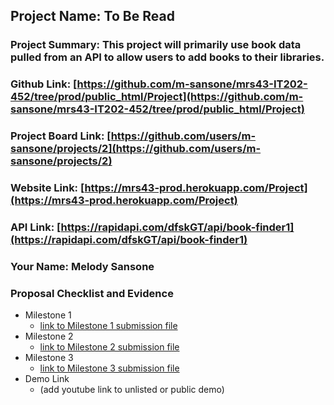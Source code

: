 ## Project Name: To Be Read
### Project Summary: This project will primarily use book data pulled from an API to allow users to add books to their libraries.
### Github Link: [https://github.com/m-sansone/mrs43-IT202-452/tree/prod/public_html/Project](https://github.com/m-sansone/mrs43-IT202-452/tree/prod/public_html/Project)
### Project Board Link: [https://github.com/users/m-sansone/projects/2](https://github.com/users/m-sansone/projects/2)
### Website Link: [https://mrs43-prod.herokuapp.com/Project](https://mrs43-prod.herokuapp.com/Project)
### API Link: [https://rapidapi.com/dfskGT/api/book-finder1](https://rapidapi.com/dfskGT/api/book-finder1)
### Your Name: Melody Sansone

 
 
### Proposal Checklist and Evidence

- Milestone 1
  - [link to Milestone 1 submission file](../Milestones/mrs43_it202-module-6-milestone-1-2024_IT202-452-M2024.pdf)
- Milestone 2
  - [link to Milestone 2 submission file](../Milestones/mrs43_it202-api-project-milestone-2-2024-m24_IT202-452-M2024.pdf)
- Milestone 3
  - [link to Milestone 3 submission file](../Milestones/mrs43_it202-api-project-milestone-3-2024-m24_IT202-452-M2024.pdf)
- Demo Link
  - (add youtube link to unlisted or public demo)